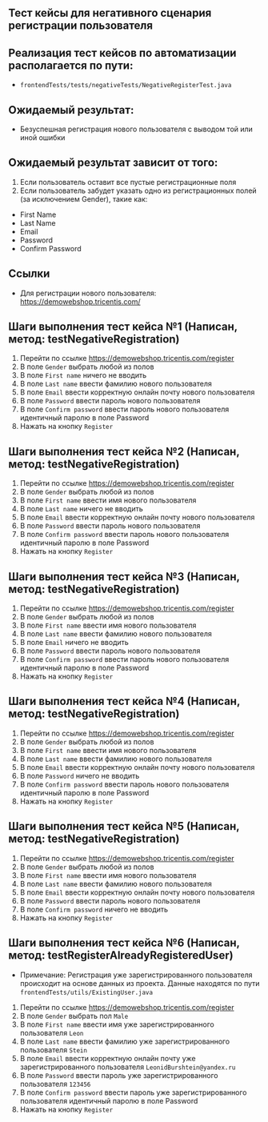 ## Тест кейсы для негативного сценария регистрации пользователя

## Реализация тест кейсов по автоматизации располагается по пути:

- `frontendTests/tests/negativeTests/NegativeRegisterTest.java`

## Ожидаемый результат:

- Безуспешная регистрация нового пользователя с выводом той или иной ошибки

## Ожидаемый результат зависит от того:

1) Если пользователь оставит все пустые регистрационные поля
2) Если пользователь забудет указать одно из регистрационных
   полей (за исключением Gender), такие как:

- First Name
- Last Name
- Email
- Password
- Confirm Password

## Ссылки

- Для регистрации нового пользователя: https://demowebshop.tricentis.com/

## Шаги выполнения тест кейса №1 (Написан, метод: testNegativeRegistration)

1) Перейти по ссылке https://demowebshop.tricentis.com/register
2) В поле `Gender` выбрать любой из полов
3) В поле `First name` ничего не вводить
4) В поле `Last name` ввести фамилию нового пользователя
5) В поле `Email` ввести корректную онлайн почту нового пользователя
6) В поле `Password` ввести пароль нового пользователя
7) В поле `Confirm password` ввести пароль нового пользователя идентичный паролю в поле Password
8) Нажать на кнопку `Register`

## Шаги выполнения тест кейса №2 (Написан, метод: testNegativeRegistration)

1) Перейти по ссылке https://demowebshop.tricentis.com/register
2) В поле `Gender` выбрать любой из полов
3) В поле `First name` ввести имя нового пользователя
4) В поле `Last name` ничего не вводить
5) В поле `Email` ввести корректную онлайн почту нового пользователя
6) В поле `Password` ввести пароль нового пользователя
7) В поле `Confirm password` ввести пароль нового пользователя идентичный паролю в поле Password
8) Нажать на кнопку `Register`

## Шаги выполнения тест кейса №3 (Написан, метод: testNegativeRegistration)

1) Перейти по ссылке https://demowebshop.tricentis.com/register
2) В поле `Gender` выбрать любой из полов
3) В поле `First name` ввести имя нового пользователя
4) В поле `Last name` ввести фамилию нового пользователя
5) В поле `Email` ничего не вводить
6) В поле `Password` ввести пароль нового пользователя
7) В поле `Confirm password` ввести пароль нового пользователя идентичный паролю в поле Password
8) Нажать на кнопку `Register`

## Шаги выполнения тест кейса №4 (Написан, метод: testNegativeRegistration)

1) Перейти по ссылке https://demowebshop.tricentis.com/register
2) В поле `Gender` выбрать любой из полов
3) В поле `First name` ввести имя нового пользователя
4) В поле `Last name` ввести фамилию нового пользователя
5) В поле `Email` ввести корректную онлайн почту нового пользователя
6) В поле `Password` ничего не вводить
7) В поле `Confirm password` ввести пароль нового пользователя идентичный паролю в поле Password
8) Нажать на кнопку `Register`

## Шаги выполнения тест кейса №5 (Написан, метод: testNegativeRegistration)

1) Перейти по ссылке https://demowebshop.tricentis.com/register
2) В поле `Gender` выбрать любой из полов
3) В поле `First name` ввести имя нового пользователя
4) В поле `Last name` ввести фамилию нового пользователя
5) В поле `Email` ввести корректную онлайн почту нового пользователя
6) В поле `Password` ввести пароль нового пользователя
7) В поле `Confirm password` ничего не вводить
8) Нажать на кнопку `Register`

## Шаги выполнения тест кейса №6 (Написан, метод: testRegisterAlreadyRegisteredUser)

- Примечание: Регистрация уже зарегистрированного пользователя происходит на основе данных из проекта.
  Данные находятся по пути `frontendTests/utils/ExistingUser.java`

1) Перейти по ссылке https://demowebshop.tricentis.com/register
2) В поле `Gender` выбрать пол `Male`
3) В поле `First name` ввести имя уже зарегистрированного пользователя `Leon`
4) В поле `Last name` ввести фамилию уже зарегистрированного пользователя `Stein`
5) В поле `Email` ввести корректную онлайн почту уже зарегистрированного пользователя `LeonidBurshtein@yandex.ru`
6) В поле `Password` ввести пароль уже зарегистрированного пользователя `123456`
7) В поле `Confirm password` ввести пароль уже зарегистрированного пользователя идентичный паролю в поле Password
8) Нажать на кнопку `Register`